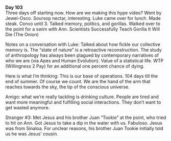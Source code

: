 **Day 103**  
Three days off starting now. How are we making this hype video? Went by Jewel-Osco. Soursop nectar, interesting. Luke came over for lunch. Made steak. Convo until 3\. Talked memory, politics, and gorillas. Walked over to the point for a swim with Ann. Scientists Successfully Teach Gorilla It Will Die (The Onion)

Notes on a conversation with Luke: Talked about how fickle our collective memory is. The “state of nature” is a retroactive reconstruction. The study of anthropology has always been plagued by contemporary narratives of who we are (via Apes and Human Evolution). Value of a statistical life. WTP (Willingness 2 Pay) for an additional one percent chance of dying. 

Here is what I’m thinking: This is our base of operations. 104 days till the end of summer. Of course we count. We are the hand of the arm that reaches towards the sky, the tip of the conscious universe.

Amigo: what we’re really tackling is drinking culture. People are tired and want more meaningful and fulfilling social interactions. They don’t want to get wasted anymore. 

Stranger \#3: Met Jesus and his brother Juan “Tookie” at the point, who tried to hit on Ann. Got Jesus to take a dip in the water with us. Fabuloso. Jesus was from Sinaloa. For unclear reasons, his brother Juan Tookie initially told us he was Jesus’ cousin.